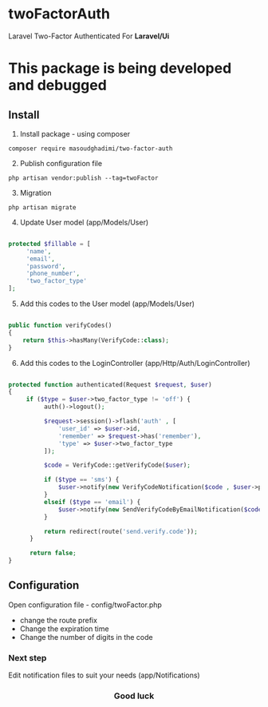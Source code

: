 # twoFactorAuth
Laravel Two-Factor Authenticated For <b>Laravel/Ui</b>


<h1>This package is being developed and debugged</h1>

<h2>Install</h2>

1) Install package - using composer

`composer require masoudghadimi/two-factor-auth`

2) Publish configuration file

`php artisan vendor:publish --tag=twoFactor`

3) Migration

`php artisan migrate`

4) Update User model (app/Models/User)

```php

protected $fillable = [
     'name',
     'email',
     'password',
     'phone_number',
     'two_factor_type'
];

```

5) Add this codes to the User model (app/Models/User)

```php

public function verifyCodes()
{
    return $this->hasMany(VerifyCode::class);
}

```

6) Add this codes to the LoginController (app/Http/Auth/LoginController)

```php

protected function authenticated(Request $request, $user)
{
     if ($type = $user->two_factor_type != 'off') {
          auth()->logout();

          $request->session()->flash('auth' , [
              'user_id' => $user->id,
              'remember' => $request->has('remember'),
              'type' => $user->two_factor_type
          ]);

          $code = VerifyCode::getVerifyCode($user);

          if ($type == 'sms') {
              $user->notify(new VerifyCodeNotification($code , $user->phone_number));
          }
          elseif ($type == 'email') {
              $user->notify(new SendVerifyCodeByEmailNotification($code , $user->email));
          }

          return redirect(route('send.verify.code'));
      }

      return false;
}

```

<h2>Configuration</h2>

Open configuration file - config/twoFactor.php

- change the route prefix
- Change the expiration time
- Change the number of digits in the code

<h3>Next step</h3>

Edit notification files to suit your needs (app/Notifications)

<h3 align="center">Good luck</h3>
